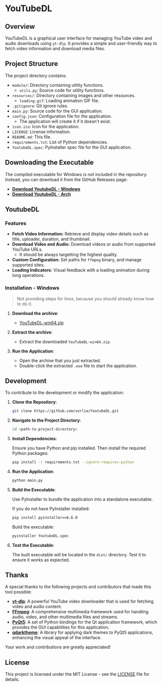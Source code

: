 # YouTubeDL

## Overview

YouTubeDL is a graphical user interface for managing YouTube video and audio downloads using `yt-dlp`. It provides a simple and user-friendly way to fetch video information and download media files.

## Project Structure

The project directory contains:
- `module/`: Directory containing utility functions.
   - `utils.py`: Source code for utility functions.
- `resources/`: Directory containing images and other resources.
   - `loading.gif`: Loading animation GIF file.
- `.gitignore`: Git ignore rules.
- `main.py`: Source code for the GUI application.
- `config.json`: Configuration file for the application. 
   - The application will create it if it doesn't exist.
- `icon.ico`: Icon for the application.
- `LICENSE`: License information.
- `README.md`: This file.
- `requirements.txt`: List of Python dependencies.
- `YoutubeDL.spec`: PyInstaller spec file for the GUI application.

## Downloading the Executable

The compiled executable for Windows is not included in the repository. Instead, you can download it from the GitHub Releases page:

- **[Download YoutubeDL - Windows](https://github.com/vorlie/YoutubeDL/releases/download/v3.1/YoutubeDL-win64.zip)**
- **[Download YoutubeDL - Arch](https://github.com/vorlie/YoutubeDL/releases/download/v3.1/YoutubeDL-Linux-6.10.7-arch1-1-x86_64-with-glibc2.40.tar.gz)**

## YoutubeDL

### Features

- **Fetch Video Information:** Retrieve and display video details such as title, uploader, duration, and thumbnail.
- **Download Video and Audio:** Download videos or audio from supported YouTube URLs.
   - It should be always targetting the highest quality.
- **Custom Configuration:** Set paths for `ffmpeg` binary, and manage supported sites.
- **Loading Indicators:** Visual feedback with a loading animation during long operations.


### Installation - Windows
> Not providing steps for linux, because you should already know how to do it.
1. **Download the archive**:
    - [YouTubeDL-win64.zip](https://github.com/vorlie/YoutubeDL/releases/download/v3.1/YouTubeDL-win64.zip)
2. **Extract the archive**:
    - Extract the downloaded `YouTubeDL-win64.zip`.
    
3. **Run the Application**: 
    - Open the archive that you just extracted.
    - Double-click the extracted `.exe` file to start the application.

## Development

To contribute to the development or modify the application:

1. **Clone the Repository**:

    ```bash
    git clone https://github.com/vorlie/YoutubeDL.git
    ```

2. **Navigate to the Project Directory**:

    ```bash
    cd <path-to-project-directory>
    ```

3. **Install Dependencies**:

    Ensure you have Python and pip installed. Then install the required Python packages:

    ```bash
    pip install -r requirements.txt --ignore-requires-python
    ```

4. **Run the Application**:

    ```bash
    python main.py
    ```

5. **Build the Executable**:

    Use PyInstaller to bundle the application into a standalone executable.

    If you do not have PyInstaller installed:

    ```bash
    pip install pyinstaller==6.6.0
    ```

    Build the executable:

    ```bash
    pyinstaller YoutubeDL.spec
    ```

6. **Test the Executable**:

    The built executable will be located in the `dist/` directory. Test it to ensure it works as expected.

## Thanks

A special thanks to the following projects and contributors that made this tool possible:

- **[yt-dlp](https://github.com/yt-dlp/yt-dlp)**: A powerful YouTube video downloader that is used for fetching video and audio content.
- **[FFmpeg](https://ffmpeg.org/download.html)**: A comprehensive multimedia framework used for handling audio, video, and other multimedia files and streams.
- **[PyQt5](https://www.riverbankcomputing.com/software/pyqt/intro)**: A set of Python bindings for the Qt application framework, which provides the GUI capabilities for this application.
- **[qdarktheme](https://pypi.org/project/pyqtdarktheme/)**: A library for applying dark themes to PyQt5 applications, enhancing the visual appeal of the interface.

Your work and contributions are greatly appreciated!


## License

This project is licensed under the MIT License - see the [LICENSE](LICENSE) file for details.

